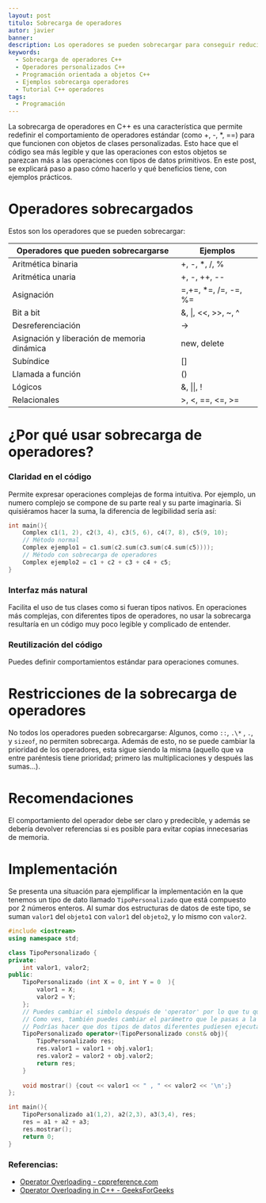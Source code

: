 ```yaml
---
layout: post
titulo: Sobrecarga de operadores
autor: javier
banner: 
description: Los operadores se pueden sobrecargar para conseguir reducir, optimizar y simplificar tareas que se realizan con las estructuras de datos, pues permiten redefinir el comportamiento de operadores como +, -, * o == para que funcionen con objetos de clases personalizadas. En este post, se explicará paso a paso cómo hacerlo y qué beneficios tiene, con ejemplos prácticos.
keywords:
  - Sobrecarga de operadores C++
  - Operadores personalizados C++
  - Programación orientada a objetos C++
  - Ejemplos sobrecarga operadores
  - Tutorial C++ operadores
tags:
  - Programación
---
```

La sobrecarga de operadores en C++ es una característica que permite redefinir el comportamiento de operadores estándar (como +, -, \*, \==) para que funcionen con objetos de clases personalizadas. Esto hace que el código sea más legible y que las operaciones con estos objetos se parezcan más a las operaciones con tipos de datos primitivos. En este post, se explicará paso a paso cómo hacerlo y qué beneficios tiene, con ejemplos prácticos.
# Operadores sobrecargados
Estos son los operadores que se pueden sobrecargar:

| **Operadores que pueden sobrecargarse**     | **Ejemplos**         |
| ------------------------------------------- | -------------------- |
| Aritmética binaria                          | +, -, *, /, %        |
| Aritmética unaria                           | +, -, ++, --         |
| Asignación                                  | =,+=, *=, /=, -=, %= |
| Bit a bit                                   | &, \|, <<, >>, ~, ^  |
| Desreferenciación                           | ->                   |
| Asignación y liberación de memoria dinámica | new, delete          |
| Subíndice                                   | []                   |
| Llamada a función                           | ()                   |
| Lógicos                                     | &, \|\|, !           |
| Relacionales                                | >, <, \==, <=, >=    |

# ¿Por qué usar sobrecarga de operadores?

### **Claridad en el código**
Permite expresar operaciones complejas de forma intuitiva. Por ejemplo, un numero complejo se compone de su parte real y su parte imaginaria.
Si quisiéramos hacer la suma, la diferencia de legibilidad sería así: 

```c++
int main(){
    Complex c1(1, 2), c2(3, 4), c3(5, 6), c4(7, 8), c5(9, 10);
    // Método normal
    Complex ejemplo1 = c1.sum(c2.sum(c3.sum(c4.sum(c5))));
    // Método con sobrecarga de operadores
    Complex ejemplo2 = c1 + c2 + c3 + c4 + c5;
}
```

### **Interfaz más natural**
Facilita el uso de tus clases como si fueran tipos nativos. En operaciones más complejas, con diferentes tipos de operadores, no usar la sobrecarga resultaría en un código muy poco legible y complicado de entender.

### **Reutilización del código**
Puedes definir comportamientos estándar para operaciones comunes.

# Restricciones de la sobrecarga de operadores
No todos los operadores pueden sobrecargarse: Algunos, como `::`, `.\*` , `.`, y `sizeof`, no permiten sobrecarga. Además de esto, no se puede cambiar la prioridad de los operadores, esta sigue siendo la misma (aquello que va entre paréntesis tiene prioridad; primero las multiplicaciones y después las sumas...).
# Recomendaciones
El comportamiento del operador debe ser claro y predecible, y además se debería devolver referencias si es posible para evitar copias innecesarias de memoria.
# Implementación
Se presenta una situación para ejemplificar la implementación en la que tenemos un tipo de dato llamado `TipoPersonalizado` que está compuesto por 2 números enteros. Al sumar dos estructuras de datos de este tipo, se suman `valor1` del `objeto1` con `valor1` del `objeto2`, y lo mismo con `valor2`.

```c++
#include <iostream>
using namespace std;

class TipoPersonalizado {
private:
	int valor1, valor2;
public:
	TipoPersonalizado (int X = 0, int Y = 0  ){
		valor1 = X;
		valor2 = Y;
	};
	// Puedes cambiar el simbolo después de 'operator' por lo que tu quieras!
	// Como ves, también puedes cambiar el parámetro que le pasas a la operación
	// Podrías hacer que dos tipos de datos diferentes pudiesen ejecutar este código. 
	TipoPersonalizado operator+(TipoPersonalizado const& obj){
		TipoPersonalizado res;
		res.valor1 = valor1 + obj.valor1;
		res.valor2 = valor2 + obj.valor2;
		return res;
	}
	
	void mostrar() {cout << valor1 << " , " << valor2 << '\n';}
};

int main(){
    TipoPersonalizado a1(1,2), a2(2,3), a3(3,4), res;
    res = a1 + a2 + a3;
    res.mostrar();
    return 0;
}
```
### Referencias:
- <a href="https://en.cppreference.com/w/cpp/language/operators" target="_blank">Operator Overloading - cppreference.com</a>
- <a href="https://www.geeksforgeeks.org/operator-overloading-cpp/" target="_blank">Operator Overloading in C++ - GeeksForGeeks</a>